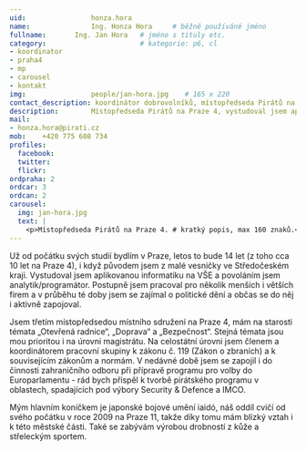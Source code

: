 ```yaml
---
uid:                honza.hora
name:               Ing. Honza Hora  	# běžně používáné jméno
fullname: 	    Ing. Jan Hora   # jméno s tituly etc.
category:                       # kategorie: p6, cl
- koordinator
- praha4
- mp
- carousel
- kontakt
img: 		        people/jan-hora.jpg    # 165 x 220
contact_description: koordinátor dobrovolníků, místopředseda Pirátů na Praze 4
description:        Místopředseda Pirátů na Praze 4, vystudoval jsem aplikovanou informatiku na VŠE, povoláním je programátor a analytik. Je garantem programového bodu "Doprava" pro městskou část Praha 4. Má za úkol skloubit potřeby dopravy veřejné a dopravy individuální, kam patří nejen motoristé, ale i cyklodoprava a další formy individuální dopravy. Na celostátní úrovni koordinuje pirátskou pracovní skupinu k problematice zákona o zbraních (a souvisejících zákonů) a je též členem pirátské pracovní skupiny "Obrana a bezpečnost".
mail:
- honza.hora@pirati.cz
mob:	+420 775 608 734		
profiles:
  facebook: 
  twitter: 
  flickr: 
ordpraha: 2
ordcar: 3
ordcan: 2
carousel:
  img: jan-hora.jpg
  text: |
    <p>Místopředseda Pirátů na Praze 4. # kratký popis, max 160 znaků.</p>
---
```

Už od počátku svých studií bydlím v Praze, letos to bude 14 let (z toho cca 10 let na Praze 4), i když původem jsem z malé vesničky ve Středočeském kraji. Vystudoval jsem aplikovanou informatiku na VŠE a povoláním jsem analytik/programátor. Postupně jsem pracoval pro několik menších i větších firem a v průběhu té doby jsem se zajímal  o politické dění a občas se do něj i aktivně zapojoval.

Jsem třetím místopředsedou místního sdružení na Praze 4, mám na starosti témata „Otevřená radnice“, „Doprava“ a „Bezpečnost“. Stejná témata jsou mou prioritou i na úrovni magistrátu. Na celostátní úrovni jsem členem a koordinátorem pracovní skupiny k zákonu č. 119 (Zákon o zbraních) a k souvisejícím zákonům a normám.  V nedávné době jsem se zapojil i do činnosti zahraničního odboru při přípravě programu pro volby do Europarlamentu - rád bych přispěl k tvorbě pirátského programu v oblastech, spadajících pod výbory Security & Defence a IMCO.

Mým hlavním koníčkem je japonské bojové umění iaidó, náš oddíl cvičí od svého počátku v roce 2009 na Praze 11, takže díky tomu mám blízký vztah i k této městské části. Také se zabývám výrobou drobností z kůže a střeleckým sportem.
